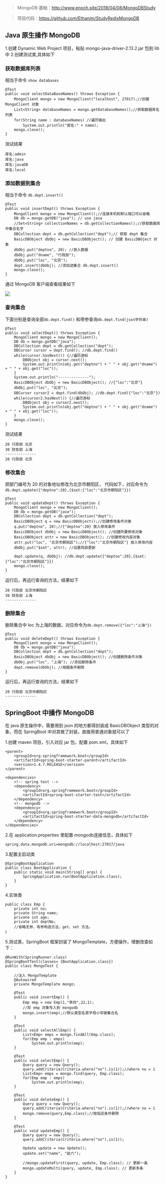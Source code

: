 > MongoDB 基础：http://www.enoch.site/2018/04/08/MongoDBStudy

> 项目代码：https://github.com/Ethanim/StudyRedisMongoDB

## Java 原生操作 MongoDB

1.创建 Dynamic Web Project 项目，粘贴 mongo-java-driver-2.13.2.jar 包到 lib 中
2.创建测试类,具体如下

### 获取数据库列表
相当于命令 `show databases`

	@Test
	public void selectDataBaseNames() throws Exception {
		MongoClient mongo = new MongoClient("localhost", 27017);//创建 MongoClient 对象
		List<String> databaseNames = mongo.getDatabaseNames();//获取数据库名列表
		for(String name : databaseNames) //遍历输出
			System.out.println("库名:" + name);
		mongo.close();
	}

测试结果

	库名:admin
	库名:java
	库名:javaDB
	库名:local

### 添加数据到集合
相当于命令 `db.dept.insert()`

	@Test
	public void insertDept() throws Exception {
		MongoClient mongo = new MongoClient();//连接本机和默认端口可以省略
		DB db = mongo.getDB("java"); // use java
		//Set<String> collectionNames = db.getCollectionNames();//获取数据库中集合名字
		DBCollection dept = db.getCollection("dept");// 获取 dept 集合
		BasicDBObject dbObj = new BasicDBObject(); // 创建 BasicDBOject 对象
		dbObj.put("deptno", 20); //放入数据
		dbObj.put("dname", "行政部");
		dbObj.put("loc", "北京");
		dept.insert(dbObj); //添加进集合 db.dept.insert()
		mongo.close();
	}

通过 MongoDB 客户端查看结果如下

![](/img/MonoDBJavaOperation1.png)

### 查询集合
下面分别是查询全部`db.dept.find()`
和带参查询`db.dept.find(json字符串)`

	@Test
	public void selectDept() throws Exception {
		MongoClient mongo = new MongoClient();
		DB db = mongo.getDB("java");
		DBCollection dept = db.getCollection("dept");
		DBCursor cursor = dept.find(); //db.dept.find()
		while(cursor.hasNext()) {//遍历游标
			DBObject obj = cursor.next();
			System.out.println(obj.get("deptno") + " " + obj.get("dname") + " " + obj.get("loc"));
		}
		System.out.println("--------------");
		BasicDBObject dbObj = new BasicDBObject(); //{"loc":"北京"}
		dbObj.put("loc", "北京");
		DBCursor cursor2 = dept.find(dbObj); //db.dept.find({"loc":"北京"})
		while(cursor2.hasNext()) {//遍历游标
			DBObject obj = cursor2.next();
			System.out.println(obj.get("deptno") + " " + obj.get("dname") + " " + obj.get("loc"));
		}
		mongo.close();
	}

测试结果

	20 行政部 北京
	30 财务部 上海
	--------------
	20 行政部 北京

### 修改集合

把部门编号为 20 的对象地址修改为北京市朝阳区，
代码如下，对应命令为`db.dept.update({"deptno":20},{$set:{"loc":"北京市朝阳区"}})`

	@Test
	public void updateDept() throws Exception {
		MongoClient mongo = new MongoClient();
		DB db = mongo.getDB("java");
		DBCollection dept = db.getCollection("dept");
		BasicDBObject q = new BasicDBObject();//创建修改条件对象
		q.put("deptno", 20);//{"deptno":20} 放入修改条件
		BasicDBObject dbObj = new BasicDBObject(); //创建所要修改对象
		BasicDBObject attr = new BasicDBObject(); //创建修改内容对象
		attr.put("loc", "北京市朝阳区");//{"loc":"北京市朝阳区"} 放入修改内容
		dbObj.put("$set", attr); //设置局部更新
		
		dept.update(q, dbObj); //db.dept.update({"deptno":20},{$set:{"loc":"北京市朝阳区"}})
		mongo.close();
	}

运行后，再运行查询的方法，结果如下

	20 行政部 北京市朝阳区
	30 财务部 上海
	--------------

### 删除集合

删除集合中 loc 为上海的数据，对应命令为`db.dept.remove({"loc":"上海"})`
	
	@Test
	public void deleteDept() throws Exception {
		MongoClient mongo = new MongoClient();
		DB db = mongo.getDB("java");
		DBCollection dept = db.getCollection("dept");
		BasicDBObject dbObj = new BasicDBObject(); //创建删除条件对象
		dbObj.put("loc", "上海"); //添加删除条件
		dept.remove(dbObj); //根据条件删除 
	}

运行后，再运行查询的方法，结果如下

	20 行政部 北京市朝阳区
	--------------

## SpringBoot 中操作 MongoDB

在 java 原生操作中，需要用到 json 的地方都得封装成 BasicDBObject 类型的对象，而在 SpringBoot 中对其做了封装，直接用普通对象就可以了

1.创建 maven 项目，引入对应 jar 包，配置 pom.xml，具体如下

	<parent>
		<groupId>org.springframework.boot</groupId>
		<artifactId>spring-boot-starter-parent</artifactId>
		<version>1.4.7.RELEASE</version>
	</parent>

	<dependencies>
		<!-- spring test -->
		<dependency>
			<groupId>org.springframework.boot</groupId>
			<artifactId>spring-boot-starter-test</artifactId>
		</dependency>
		<!-- mongodb -->
		<dependency>
			<groupId>org.springframework.boot</groupId>
			<artifactId>spring-boot-starter-data-mongodb</artifactId>
		</dependency>
	</dependencies>

2.在 application.properties 里配置 mongodb连接信息，具体如下

	spring.data.mongodb.uri=mongodb://localhost:27017/java


3.配置主启动类

	@SpringBootApplication
	public class BootApplication {
		public static void main(String[] args) {
			SpringApplication.run(BootApplication.class);
		}
	}

4.实体类

	public class Emp {
		private int no;
		private String name;
		private int age;
		private int deptNo;
		//省略无参、有参构造方法，get、set 方法。
	｝

5.测试类，SpringBoot 框架封装了 MongoTemplate，方便操作，增删改查如下：

	@RunWith(SpringRunner.class)
	@SpringBootTest(classes= {BootApplication.class})
	public class MongoTest {
		
		//注入 MongoTemplate
		@Autowired
		private MongoTemplate mongo;
		
		@Test
		public void insertEmp() {
			Emp emp = new Emp(1,"李四",22,1);
			//将 emp 对象写入到 mongodb
			mongo.insert(emp);//默认类型名首字母小写做集合名
		}
		
		@Test
		public void selectAllEmp() {
			List<Emp> emps = mongo.findAll(Emp.class);
			for(Emp emp : emps)
				System.out.println(emp);
		}
		
		@Test
		public void selectEmp() {
			Query query = new Query();
			query.addCriteria(Criteria.where("no").is(1));//where no = 1
			List<Emp> emps = mongo.find(query, Emp.class);
			for(Emp emp : emps)
				System.out.println(emp);
		}
		
		@Test
		public void deleteEmp() {
			Query query = new Query();
			query.addCriteria(Criteria.where("no").is(1));//where no = 1
			mongo.remove(query,Emp.class);//按指定条件删除
		}
		
		@Test
		public void updateEmp() {
			Query query = new Query();
			query.addCriteria(Criteria.where("no").is(1));
			
			Update update = new Update();
			update.set("name", "赵六");
			
			//mongo.updateFirst(query, update, Emp.class); // 更新一条
			mongo.updateMulti(query, update, Emp.class); // 更新多条
		}
	}

